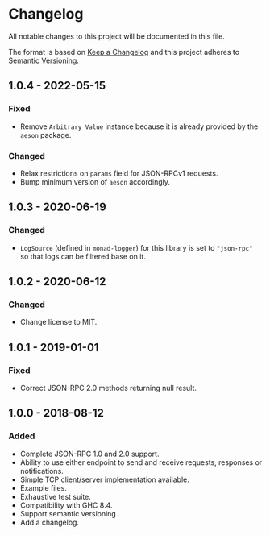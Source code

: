 # Changelog
All notable changes to this project will be documented in this file.

The format is based on [Keep a Changelog](http://keepachangelog.com/en/1.0.0/)
and this project adheres to [Semantic Versioning](http://semver.org/spec/v2.0.0.html).

## 1.0.4 - 2022-05-15

### Fixed
- Remove `Arbitrary Value` instance because it is already provided by the `aeson` package.

### Changed
- Relax restrictions on `params` field for JSON-RPCv1 requests.
- Bump minimum version of `aeson` accordingly.

## 1.0.3 - 2020-06-19

### Changed
- `LogSource` (defined in `monad-logger`) for this library is set to `"json-rpc"` so that logs can be filtered base on it.

## 1.0.2 - 2020-06-12
### Changed
- Change license to MIT.

## 1.0.1 - 2019-01-01
### Fixed
- Correct JSON-RPC 2.0 methods returning null result.

## 1.0.0 - 2018-08-12
### Added
- Complete JSON-RPC 1.0 and 2.0 support.
- Ability to use either endpoint to send and receive requests, responses or notifications.
- Simple TCP client/server implementation available.
- Example files.
- Exhaustive test suite.
- Compatibility with GHC 8.4.
- Support semantic versioning.
- Add a changelog.
